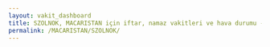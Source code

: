 ```yaml
---
layout: vakit_dashboard
title: SZOLNOK, MACARISTAN için iftar, namaz vakitleri ve hava durumu - ilçe/eyalet seç
permalink: /MACARISTAN/SZOLNOK/
---
```


<script type="text/javascript">
  var GLOBAL_COUNTRY = 'MACARISTAN';
  var GLOBAL_CITY = 'SZOLNOK';
  var GLOBAL_STATE = '';
  var lat = 72;
  var lon = 21;
</script>
